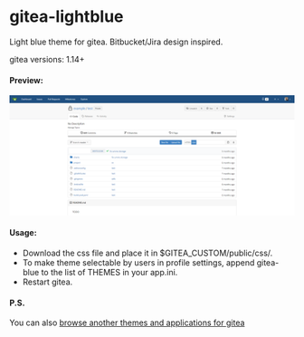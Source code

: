 # gitea-lightblue
Light blue theme for gitea. 
Bitbucket/Jira design inspired.

gitea versions: 1.14+

#### Preview:
![Repository Page](/images/lightblue-screenshot.png)

#### Usage:
* Download the css file and place it in $GITEA_CUSTOM/public/css/.</li>
* To make theme selectable by users in profile settings, append gitea-blue to the list of THEMES in your app.ini.</li>
* Restart gitea.


#### P.S.
You can also [browse another themes and applications for gitea](https://gitea.com/gitea/awesome-gitea)
